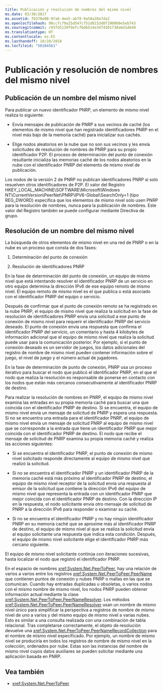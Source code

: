 ```yaml
---
title: Publicación y resolución de nombres del mismo nivel
ms.date: 03/30/2017
ms.assetid: f0370e08-9fa6-4ee5-ab78-9a58a20a7da2
ms.openlocfilehash: 98ccfc79a25d547c751d8153d0f290860e5eb743
ms.sourcegitcommit: c93fd5139f9efcf6db514e3474301738a6d1d649
ms.translationtype: HT
ms.contentlocale: es-ES
ms.lasthandoff: 10/28/2018
ms.locfileid: "50184561"
---
```

# <a name="peer-name-publication-and-resolution"></a>Publicación y resolución de nombres del mismo nivel

## <a name="publishing-a-peer-name"></a>Publicación de un nombre del mismo nivel  

 Para publicar un nuevo identificador PNRP, un elemento de mismo nivel realiza lo siguiente:  
  
-   Envía mensajes de publicación de PNRP a sus vecinos de caché (los elementos de mismo nivel que han registrado identificadores PNRP en el nivel más bajo de la memoria caché) para inicializar sus cachés.  
  
-   Elige nodos aleatorios en la nube que no son sus vecinos y les envía solicitudes de resolución de nombres de PNRP para su propio identificador P2P. El proceso de determinación del punto de conexión resultante inicializa las memorias caché de los nodos aleatorios en la nube con el identificador PNRP del elemento de mismo nivel de publicación.  
  
Los nodos de la versión 2 de PNRP no publican identificadores PNRP si solo resuelven otros identificadores de P2P. El valor del Registro HKEY_LOCAL_MACHINE\SOFTWARE\Microsoft\Windows NT\CurrentVersion\PeerNet\PNRP\IPV6-Global\SearchOnly=1 (tipo REG_DWORD) especifica que los elementos de mismo nivel solo usen PNRP para la resolución de nombres, nunca para la publicación de nombres. Este valor del Registro también se puede configurar mediante Directiva de grupo.  
  
## <a name="resolving-a-peer-name"></a>Resolución de un nombre del mismo nivel

 La búsqueda de otros elementos de mismo nivel en una red de PNRP o en la nube es un proceso que consta de dos fases:  
  
1.  Determinación del punto de conexión  
  
2.  Resolución de identificadores PNRP  
  
 En la fase de determinación del punto de conexión, un equipo de mismo nivel que está intentando resolver el identificador PNRP de un servicio en otro equipo determina la dirección IPv6 de ese equipo remoto de mismo nivel.  El equipo remoto de mismo nivel es el que publica o está asociado con el identificador PNRP del equipo o servicio.  
  
 Después de confirmar que el punto de conexión remoto se ha registrado en la nube PNRP, el equipo de mismo nivel que realiza la solicitud en la fase de resolución de identificadores PNRP envía una solicitud a ese punto de conexión de mismo nivel para requerir el identificador PNRP del servicio deseado. El punto de conexión envía una respuesta que confirma el identificador PNRP del servicio, un comentario y hasta 4 kilobytes de información adicional que el equipo de mismo nivel que realiza la solicitud puede usar para la comunicación posterior. Por ejemplo, si el punto de conexión deseado es un servidor de juegos, los datos adicionales del registro de nombre de mismo nivel pueden contener información sobre el juego, el nivel de juego y el número actual de jugadores.  
  
 En la fase de determinación de punto de conexión, PNRP usa un proceso iterativo para buscar el nodo que publicó el identificador PNRP, en el que el nodo que realiza la resolución es responsable de ponerse en contacto con los nodos que están más cercanos consecutivamente al identificador PNRP de destino.  
  
 Para realizar la resolución de nombres en PNRP, el equipo de mismo nivel examina las entradas en su propia memoria caché para buscar una que coincida con el identificador PNRP de destino. Si se encuentra, el equipo de mismo nivel envía un mensaje de solicitud de PNRP y espera una respuesta. Si no se encuentra una entrada para el identificador PNRP, el equipo de mismo nivel envía un mensaje de solicitud PNRP al equipo de mismo nivel que se corresponde a la entrada que tiene un identificador PNRP que mejor coincida con el identificador PNRP de destino. El nodo que recibe el mensaje de solicitud de PNRP examina su propia memoria caché y realiza las acciones siguientes:  
  
-   Si se encuentra el identificador PNRP, el punto de conexión de mismo nivel solicitado responde directamente al equipo de mismo nivel que realizó la solicitud.  
  
-   Si no se encuentra el identificador PNRP y un identificador PNRP de la memoria caché está más próximo al identificador PNRP de destino, el equipo de mismo nivel receptor de la solicitud envía una respuesta al emisor de la solicitud que contiene la dirección IPv6 del equipo de mismo nivel que representa la entrada con un identificador PNRP que mejor coincida con el identificador PNRP de destino. Con la dirección IP en la respuesta, el nodo solicitante envía otro mensaje de solicitud de PNRP a la dirección IPv6 para responder o examinar su caché.  
  
-   Si no se encuentra el identificador PNRP y no hay ningún identificador PNRP en su memoria caché que se aproxime más al identificador PNRP de destino, el equipo de mismo nivel al que se realiza la solicitud envía al equipo solicitante una respuesta que indica esta condición. Después, el equipo de mismo nivel solicitante elige el identificador PNRP más cercano siguiente.  
  
El equipo de mismo nivel solicitante continúa con iteraciones sucesivas, hasta localizar el nodo que registró el identificador PNRP.  
  
 En el espacio de nombres <xref:System.Net.PeerToPeer>, hay una relación de varios a varios entre los registros <xref:System.Net.PeerToPeer.PeerName> que contienen puntos de conexión y nubes PNRP o mallas en las que se comunican. Cuando hay entradas duplicadas u obsoletas, o varios nodos con el mismo nombre de mismo nivel, los nodos PNRP pueden obtener información actual mediante la clase <xref:System.Net.PeerToPeer.PeerNameResolver>. Los métodos <xref:System.Net.PeerToPeer.PeerNameResolver> usan un nombre de mismo nivel único para simplificar la perspectiva a registros de nombre de mismo nivel de uno a varios y del mismo equipo de mismo nivel a varias nubes. Esto es similar a una consulta realizada con una combinación de tabla relacional. Tras completarse correctamente, el objeto de resolución devuelve una <xref:System.Net.PeerToPeer.PeerNameRecordCollection> para el nombre de mismo nivel especificado.  Por ejemplo, un nombre de mismo nivel se produciría en todos los registros de nombre de mismo nivel en la colección, ordenados por nube. Estas son las instancias del nombre de mismo nivel cuyos datos auxiliares se pueden solicitar mediante una aplicación basada en PNRP.  
  
## <a name="see-also"></a>Vea también  
- <xref:System.Net.PeerToPeer>
